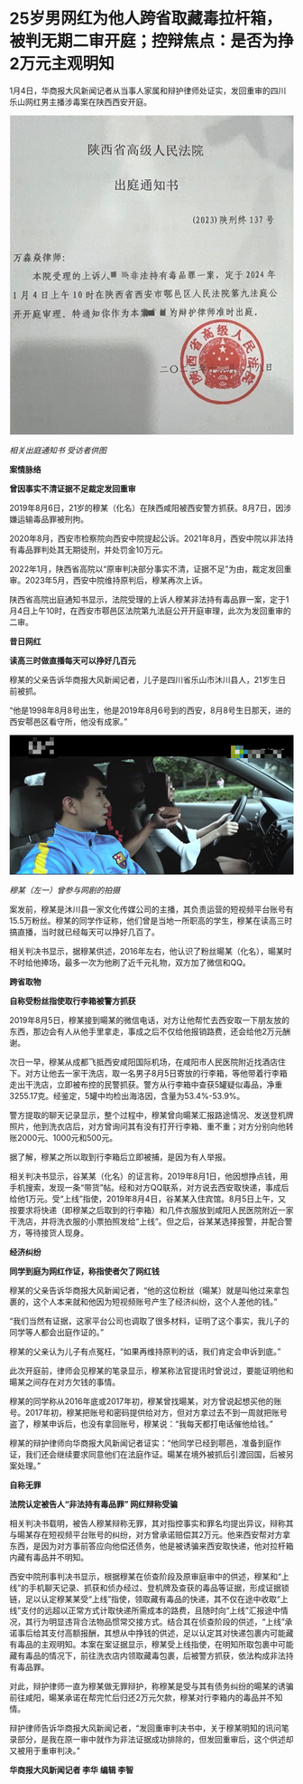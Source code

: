 # 25岁男网红为他人跨省取藏毒拉杆箱，被判无期二审开庭；控辩焦点：是否为挣2万元主观明知

1月4日，华商报大风新闻记者从当事人家属和辩护律师处证实，发回重审的四川乐山网红男主播涉毒案在陕西西安开庭。

![58727f88597ff0c15badcb6ce80d3e9c.jpg](https://raw.githubusercontent.com/qqhsx/qqnews_image/main/2024/01/04/25岁男网红为他人跨省取藏毒拉杆箱，被判无期二审开庭；控辩焦点：是否为挣2万元主观明知/58727f88597ff0c15badcb6ce80d3e9c.jpg)

 _相关出庭通知书 受访者供图_

**案情脉络**

**曾因事实不清证据不足裁定发回重审**

2019年8月6日，21岁的穆某（化名）在陕西咸阳被西安警方抓获。8月7日，因涉嫌运输毒品罪被刑拘。

2020年8月，西安市检察院向西安中院提起公诉。2021年8月，西安中院以非法持有毒品罪判处其无期徒刑，并处罚金10万元。

2022年1月，陕西省高院以“原审判决部分事实不清，证据不足”为由，裁定发回重审。2023年5月，西安中院维持原判后，穆某再次上诉。

陕西省高院出庭通知书显示，法院受理的上诉人穆某非法持有毒品罪一案，定于1月4日上午10时，在西安市鄠邑区法院第九法庭公开开庭审理，此次为发回重审的二审。

**昔日网红**

**读高三时做直播每天可以挣好几百元**

穆某的父亲告诉华商报大风新闻记者，儿子是四川省乐山市沐川县人，21岁生日前被抓。

“他是1998年8月8号出生，他是2019年8月6号到的西安，8月8号生日那天，进的西安鄠邑区看守所，他没有成家。”

![73236fafd8297da5f83571c15effb0dd.jpg](https://raw.githubusercontent.com/qqhsx/qqnews_image/main/2024/01/04/25岁男网红为他人跨省取藏毒拉杆箱，被判无期二审开庭；控辩焦点：是否为挣2万元主观明知/73236fafd8297da5f83571c15effb0dd.jpg)

_穆某（左一）曾参与网剧的拍摄_

案发前，穆某是沐川县一家文化传媒公司的主播，其负责运营的短视频平台账号有15.5万粉丝。穆某的同学作证称，他们曾是当地一所职高的学生，穆某在读高三时搞直播，当时就已经每天可以挣好几百了。

相关判决书显示，据穆某供述，2016年左右，他认识了粉丝暘某（化名），暘某时不时给他捧场，最多一次为他刷了近千元礼物，双方加了微信和QQ。

**跨省取物**

**自称受粉丝指使取行李箱被警方抓获**

2019年8月5日，穆某接到暘某的微信电话，对方让他帮忙去西安取一下朋友放的东西，那边会有人从他手里拿走，事成之后不仅给他报销路费，还会给他2万元酬谢。

次日一早，穆某从成都飞抵西安咸阳国际机场，在咸阳市人民医院附近找酒店住下。对方让他去一家干洗店，取一名男子8月5日寄放的行李箱，等他带着行李箱走出干洗店，立即被布控的民警抓获。警方从行李箱中查获5罐疑似毒品，净重3255.17克。经鉴定，5罐中均检出海洛因，含量为53.4%-53.9%。

警方提取的聊天记录显示，整个过程中，穆某曾向暘某汇报路途情况、发送登机牌照片，他到洗衣店后，对方曾询问其有没有打开行李箱、重不重；对方分别向他转账2000元、1000元和500元。

据了解，穆某之所以取到行李箱后立即被捕，是因为有人举报。

相关判决书显示，谷某某（化名）的证言称，2019年8月1日，他因想挣点钱，用手机搜索，发现一条“带货”帖。经和对方QQ联系，对方说去西安取快递，事成后给他1万元。受“上线”指使，2019年8月4日，谷某某入住宾馆。8月5日上午，又按要求将快递（即穆某之后取到的行李箱）和几件衣服放到咸阳人民医院附近一家干洗店，并将洗衣服的小票拍照发给“上线”。但之后，谷某某选择报警，并配合警方，等待接货人现身。

**经济纠纷**

**同学到庭为网红作证，称指使者欠了网红钱**

穆某的父亲告诉华商报大风新闻记者，“他的这位粉丝（暘某）就是叫他过来拿包裹的，这个人本来就和他因为短视频账号产生了经济纠纷，这个人差他的钱。”

“我们当然有证据，这家平台公司也调取了很多材料，证明了这个事实，我儿子的同学等人都会出庭作证的。”

穆某的父亲认为儿子有点冤枉，“如果再维持原判的话，我们肯定会申诉到底。”

此次开庭前，律师会见穆某的笔录显示，穆某称法官提讯时曾说过，要能证明他和暘某之间存在对方欠钱的事情。

穆某的同学称从2016年底或2017年初，穆某曾找暘某，对方曾说起想买他的账号。2017年初，穆某把账号和密码提供给对方，但对方拿过去不到一周就把账号盗了，穆某申诉后，也没有拿回账号，穆某说：“我每天都打电话催他给钱。”

穆某的辩护律师向华商报大风新闻记者证实：“他同学已经到鄠邑，准备到庭作证，我们还会继续要求同意他们在法庭作证。暘某在境外被抓后引渡回国，后被另案处理。”

**自称无罪**

**法院认定被告人“非法持有毒品罪” 网红辩称受骗**

相关判决书载明，被告人穆某辩称无罪，其对指控事实和罪名均提出异议，辩称其与暘某存在短视频平台账号的纠纷，对方曾承诺赔偿其2万元。他来西安帮对方拿东西，是因为对方事前答应向他偿还债务，他是被诱骗来西安取快递，他对拉杆箱内藏有毒品并不明知。

西安中院刑事判决书显示，根据穆某在侦查阶段及原审庭审中的供述，穆某和“上线”的手机聊天记录、抓获和侦办经过、登机牌及查获的毒品等证据，形成证据锁链，足以认定穆某某受“上线”指使，领取藏有毒品的快递，其不仅在途中收取“上线”支付的远超以正常方式计取快递所需成本的路费，且随时向“上线”汇报途中情况，其行为明显违背合法物品惯常交接方式。结合其在侦查阶段的供述，“上线”承诺事后给其支付高额报酬，其想从中挣钱的供述，足以认定其对快递包裹内可能藏有毒品的主观明知。本案在案证据显示，穆某受上线指使，在明知所取包裹中可能藏有毒品的情况下，前往洗衣店内领取藏毒包裹，后被警方抓获，依法构成非法持有毒品罪。

对此，辩护律师一直为穆某做无罪辩护，称穆某是受与其有债务纠纷的暘某的诱骗前往咸阳，暘某承诺在帮完忙后归还2万元欠款，穆某对行李箱内的毒品并不知情。

辩护律师告诉华商报大风新闻记者，“发回重审判决书中，关于穆某明知的讯问笔录部分，是我在原一审中就作为非法证据成功排除的，但发回重审后，这个供述却又被用于重审判决。”

**华商报大风新闻记者 李华 编辑 李智**

